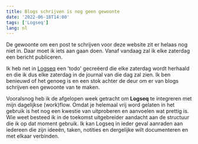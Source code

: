 ```yaml
---
title: Blogs schrijven is nog geen gewoonte
date: '2022-06-18T14:00'
tags: ['Logseq']
lang: nl
---
```

De gewoonte om een post te schrijven voor deze website zit er helaas nog niet in. Daar moet ik iets aan gaan doen. Vanaf vandaag zal ik elke zaterdag een bericht publiceren.

Ik heb net in [Logseq](/tag/logseq/) een 'todo' gecreëerd die elke zaterdag wordt herhaald en die ik dus elke zaterdag in de journal van die dag zal zien. Ik ben benieuwd of het genoeg is en een stok achter de deur om er van blogs schrijven een gewoonte van te maken.

Vooralsnog heb ik de afgelopen week getracht om **Logseq** te integreren met mijn dagelijkse (work)flow. Omdat je helemaal vrij word gelaten in het gebruik is het nog een kwestie van uitproberen en aanvoelen wat prettig is. Wie weet besteed ik in de toekomst uitgebreider aandacht aan de structuur die ik op dat moment gebruik. Ik kan Logseq in ieder geval aanraden aan iedereen die zijn ideeën, taken, notities en dergelijke wilt documenteren en met elkaar verbinden.
